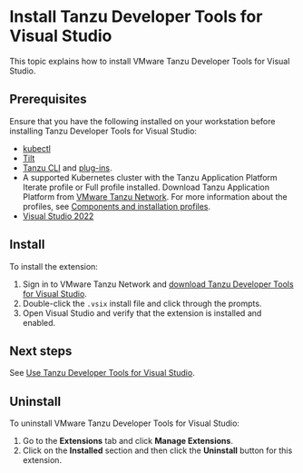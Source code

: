 # Install Tanzu Developer Tools for Visual Studio

This topic explains how to install VMware Tanzu Developer Tools for Visual Studio.

## <a id="prereqs"></a> Prerequisites

Ensure that you have the following installed on your workstation before installing
Tanzu Developer Tools for Visual Studio:

- [kubectl](https://kubernetes.io/docs/tasks/tools/)
- [Tilt](https://docs.tilt.dev/install.html)
- [Tanzu CLI](../cli-plugins/tanzu-cli.hbs.md#tanzu-cli-install) and
  [plug-ins](../cli-plugins/tanzu-cli-plugin.hbs.md).
- A supported Kubernetes cluster with the Tanzu Application Platform Iterate profile or Full profile
  installed.
  Download Tanzu Application Platform from [VMware Tanzu Network](https://network.tanzu.vmware.com/products/tanzu-application-platform/).
  For more information about the profiles, see [Components and installation profiles](../about-package-profiles.hbs.md).
- [Visual Studio 2022](https://visualstudio.microsoft.com/vs/)

## <a id="install"></a> Install

To install the extension:

1. Sign in to VMware Tanzu Network and
   [download Tanzu Developer Tools for Visual Studio](https://network.pivotal.io/products/tanzu-application-platform/).
2. Double-click the `.vsix` install file and click through the prompts.
3. Open Visual Studio and verify that the extension is installed and enabled.

## <a id="next-steps"></a> Next steps

See [Use Tanzu Developer Tools for Visual Studio](using-the-extension.hbs.md).

## <a id="uninstall"></a> Uninstall

To uninstall VMware Tanzu Developer Tools for Visual Studio:

1. Go to the **Extensions** tab and click **Manage Extensions**.
2. Click on the **Installed** section and then click the **Uninstall** button for this extension.
